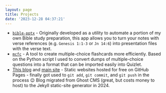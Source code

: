 ```yaml
---
layout: page
title: Projects
date: '2023-12-28 04:37:21'
---
```


- [`bible-pptx`](https://biblepptx.chechu.co) - Originally developed as a utility to automate a portion of my own Bible study preparation, this app allows you to turn your notes with verse references (e.g.&nbsp;`Genesis 1:1-3`&nbsp;or&nbsp;`Jn 14:6`) into presentation files with the verse text.
- [`mcfc`](https://chechu.co/mcfc) - A tool to create multiple-choice flashcards more efficiently. Based on the Python script I used to convert dumps of multiple-choice questions into a format that can be imported easily into Quizlet.
- [This blog](https://blog.chechu.co) and [main site](https://chechu.co) - Static websites hosted for free on GitHub Pages - finally got used to `git add`, `git commit`, and `git push` in the process 😉 Blog migrated from Ghost CMS (great, but costs money to host) to the Jekyll static-site generator in 2024.